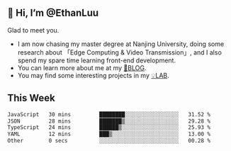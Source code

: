 ## 👋 Hi, I’m @EthanLuu

Glad to meet you.

- I am now chasing my master degree at Nanjing University, doing some research about 「Edge Computing & Video Transmission」, and I also spend my spare time learning front-end development.
- You can learn more about me at my [📝BLOG](https://blog.ethanloo.cn).
- You may find some interesting projects in my [💡LAB](https://lab.ethanloo.cn).

## This Week
<!--START_SECTION:waka-->

```txt
JavaScript   30 mins         ████████░░░░░░░░░░░░░░░░░   31.52 %
JSON         28 mins         ███████▒░░░░░░░░░░░░░░░░░   29.28 %
TypeScript   24 mins         ██████▒░░░░░░░░░░░░░░░░░░   25.93 %
YAML         12 mins         ███▒░░░░░░░░░░░░░░░░░░░░░   13.00 %
Other        0 secs          ░░░░░░░░░░░░░░░░░░░░░░░░░   00.28 %
```

<!--END_SECTION:waka-->
